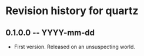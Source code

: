 # Revision history for quartz

## 0.1.0.0 -- YYYY-mm-dd

* First version. Released on an unsuspecting world.
